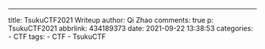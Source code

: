 ---
title: TsukuCTF2021 Writeup
author: Qi Zhao
comments: true
p: TsukuCTF2021
abbrlink: 434189373
date: 2021-09-22 13:38:53
categories:
    - CTF
tags:
    - CTF
    - TsukuCTF
